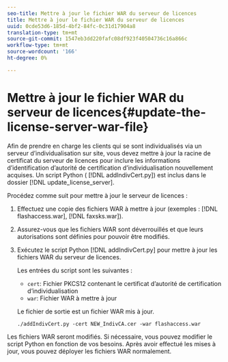 ```yaml
---
seo-title: Mettre à jour le fichier WAR du serveur de licences
title: Mettre à jour le fichier WAR du serveur de licences
uuid: 0cde53d6-185d-4bf2-84fc-0c31d17904a8
translation-type: tm+mt
source-git-commit: 1547eb3dd220fafc08df923f40504736c16a866c
workflow-type: tm+mt
source-wordcount: '166'
ht-degree: 0%

---
```



# Mettre à jour le fichier WAR du serveur de licences{#update-the-license-server-war-file}

Afin de prendre en charge les clients qui se sont individualisés via un serveur d’individualisation sur site, vous devez mettre à jour la racine de certificat du serveur de licences pour inclure les informations d’identification d’autorité de certification d’individualisation nouvellement acquises. Un script Python ( [!DNL addIndivCert.py]) est inclus dans le dossier [!DNL update_license_server].

Procédez comme suit pour mettre à jour le serveur de licences :

1. Effectuez une copie des fichiers WAR à mettre à jour (exemples : [!DNL flashaccess.war], [!DNL faxsks.war]).
1. Assurez-vous que les fichiers WAR sont déverrouillés et que leurs autorisations sont définies pour pouvoir être modifiés.
1. Exécutez le script Python [!DNL addIndivCert.py] pour mettre à jour les fichiers WAR du serveur de licences.

   Les entrées du script sont les suivantes :

   * `cert`: Fichier PKCS12 contenant le certificat d’autorité de certification d’individualisation
   * `war`: Fichier WAR à mettre à jour

   Le fichier de sortie est un fichier WAR mis à jour.

   ```
   ./addIndivCert.py -cert NEW_IndivCA.cer -war flashaccess.war
   ```

Les fichiers WAR seront modifiés. Si nécessaire, vous pouvez modifier le script Python en fonction de vos besoins. Après avoir effectué les mises à jour, vous pouvez déployer les fichiers WAR normalement.
